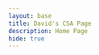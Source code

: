 ```yaml
---
layout: base
title: David's CSA Page
description: Home Page
hide: true
---
```

<style>
body {
        width: 100vw;
        height: 100vh;
        overflow: hidden;
        background:url(https://s3-us-west-2.amazonaws.com/s.cdpn.io/1197275/oceanBackdrop.jpg);
        background-size:cover;
        background-repeat:no-repeat;
    }
</style>
<body>    

<div id="tank"></div>

<script>
(function () {
    var myoptions, gui
    const fishes = ["🐟 🐠 🐡", "🐡", "🐠", "🐟", "🐟 🐠 🦑 🐙"]
    var tank = document.getElementById("tank")
    var toggleButton = document.getElementById("toggleGui")
    var WINDOW_MIN
    const MIN_THRESHOLD = 650
    var timeouts = [];

    window.onload = () => {
        generateControls()
        initializeTank()
    }
    window.addEventListener("resize", () => {
        initializeTank()
    })

    // Attach the click event listener to the new button
    toggleButton.addEventListener("click", () => {
        gui.closed ? gui.open() : gui.close()
    })

    function initializeTank() {
        WINDOW_MIN = Math.min(tank.clientHeight, tank.clientWidth)
        generateFishTank()
        if (WINDOW_MIN <= MIN_THRESHOLD) {
            gui.close()
        } else {
            gui.close()
        }
    }

    function generateFishTank() {
        clearTimeouts()
        tank.innerHTML = ""
        for (let i = 0; i < myoptions.NumFishGroups; i++) {
            let species = pick(myoptions.FishSpecies.split(" "))
            let numFish = 1
            if (!myoptions.SingleFishOnly && (Math.random() * 100) > (100 - myoptions.PercentSchools)) {
                numFish = getRandomInt(1, myoptions.MaxPerSchool)
            }
            let hueShift = myoptions.ColorChanging ? getRandomInt(0, 360) : 0

            let school = generateSchool(numFish, species, hueShift)
            tank.appendChild(school)
            loop(school)
        }
    }

    function generateSchool(numFish, species, hueShift) {
        let root = document.createElement("div");
        root.setAttribute("class", "school")
        root.style.width = `${getRandomFloat(100,1000)}px`
        root.style.height = `${getRandomFloat(100,700)}px`
        root.style.left = `${getRandomFloat(0,100)}%`
        root.style.top = `${getRandomFloat(0,100)}%`

        let maxFishSize = WINDOW_MIN < MIN_THRESHOLD ? 50 : 80
        let minFishSize = WINDOW_MIN < MIN_THRESHOLD ? 5 : 10
        let staticSize = getRandomInt(minFishSize, maxFishSize / 2)
        let allSameSize = numFish > 1 && Math.random() > .7

        for (let i = 0; i < numFish; i++) {
            let fishPos = [getRandomFloat(0, 100), getRandomFloat(0, 100)]
            let size = allSameSize ? staticSize : getRandomInt(minFishSize, maxFishSize)
            let fish = generateFish(fishPos, hueShift, size, species)
            root.appendChild(fish);
        }
        return root
    }

    function loop(school) {
        let timeout = school.getAttribute('data-timeout')
        clearTimeout(timeout)
        let minInterval = myoptions.SwimSpeed == "Slow" ? 10000 : myoptions.SwimSpeed == "Moderate" ? 5000 : 3000
        let maxInterval = myoptions.SwimSpeed == "Slow" ? 30000 : myoptions.SwimSpeed == "Moderate" ? 20000 : 10000
        let nextCall = getRandomInt(minInterval, maxInterval)
        moveSchool(school, nextCall)
        timeout = setTimeout(loop.bind(this, school), nextCall)
        timeouts.push(timeout)
        school.setAttribute('data-timeout', timeout)
    }

    function moveSchool(school, nextCall) {
        let currentX = parseInt(school.getAttribute("data-x")) || 0
        let moveMoreVertically = isSquid(school.querySelector(".fish").textContent)
        let newX = moveMoreVertically ? getRandomFloat(-tank.clientWidth/4, tank.clientWidth/4) : getRandomFloat(-tank.clientWidth, tank.clientWidth)
        let newY = moveMoreVertically ? getRandomFloat(-tank.clientHeight, tank.clientHeight) : getRandomFloat(-tank.clientHeight / 4, tank.clientHeight / 4)

        const isRight = newX > currentX;
        let easing = Math.random() > .5 ? "ease" : "ease-in-out"
        school.style.transition = `transform ${nextCall}ms ${easing}`
        school.style.transform = `translate(${newX}px, ${newY}px)`
        school.setAttribute("data-x", newX)

        let maxTranslationDistance = WINDOW_MIN < MIN_THRESHOLD ? 50 : 100;;
        [...school.querySelectorAll(".fish")].forEach(fish => {
            let direction = fish.querySelector(".direction")
            direction.style.transform = `scaleX(${isRight?-1:1})`
            direction.style.transition = `transform ${getRandomFloat(.2,.6)}s`
            if (school.children.length > 1) {
                let translateX = getRandomFloat(-maxTranslationDistance, maxTranslationDistance)
                let translateY = getRandomFloat(-maxTranslationDistance, maxTranslationDistance)
                fish.style.transform = `translateX(${translateX}px) translateY(${translateY}px)`
                let easing = Math.random() > .5 ? "ease" : "ease-in-out"
                fish.style.transition = `all ${nextCall}ms ${easing}`
            }
        })
    }

    function generateFish(pos, hueShift, size, icon) {
        let htm = `<div class="direction">${icon}</div>`;
        let f = document.createElement("div");
        f.setAttribute("class", "fish");
        f.style.filter = `hue-rotate(${hueShift}deg)`;
        f.style.left = `${pos[0]}%`;
        f.style.top = `${pos[1]}%`;
        f.style.fontSize = `${size}px`;
        f.setAttribute("tabindex", "-1");
        f.style.pointerEvents = 'none';
        f.style.zIndex = '1';
        f.innerHTML = htm;
        return f;
    }


    function Options() {
        this.NumFishGroups = "20"
        this.SwimSpeed = "Moderate"
        this.FishSpecies = "🐟 🐠 🐡"
    }

    function generateControls() {
        myoptions = new Options();
        gui = new dat.GUI();
        gui.add(myoptions, "NumFishGroups").listen().onChange(setValue)
        gui.add(myoptions, "SwimSpeed", ["Slow", "Moderate", "Fast"]).listen().onChange(setValue)
        gui.add(myoptions, "FishSpecies", fishes).listen().onChange(setValue);
    }

    function setValue() {
        generateFishTank()
    }

    function pick(arr) {
        return arr[Math.floor(Math.random() * arr.length)];
    }

    function getRandomInt(min, max) {
        min = Math.ceil(min)
        max = Math.floor(max)
        return Math.floor(Math.random() * (max - min + 1)) + min
    }

    function getRandomFloat(min, max) {
        return (Math.random() * (max - min)) + min
    }

    function isMobile() {
        let mobile = window.matchMedia(`only screen and (max-width: ${MIN_THRESHOLD}px), only screen and (max-height:${MIN_THRESHOLD}px)`).matches;
        return mobile || navigator.userAgent.indexOf("Firefox") != -1 || navigator.userAgent.indexOf("Silk") != -1;
    }

    function clearTimeouts() {
        for (var i = 0; i < timeouts.length; i++) {
            window.clearTimeout(timeouts[i])
        }
        timeouts = []
    }

    function setGUI(name, val) {
        for (var i = 0; i < gui.__controllers.length; i++) {
            if (gui.__controllers[i].property == name) {
                gui.__controllers[i].setValue(val)
                break;
            }
        }
    }

    function isSquid(s) {
        return s == "🦑" || s == "🐙"
    }

    setGUI("NumFishGroups", 20)
    setGUI("SwimSpeed", "Moderate")
    setGUI("FishSpecies", "🐟 🐠 🐡")

})();

</script>


<script src="https://cdnjs.cloudflare.com/ajax/libs/dat-gui/0.7.6/dat.gui.min.js"></script>


</body>